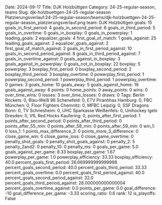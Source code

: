 Date: 2024-09-17
Title: DJK Holzbüttgen
Category: 24-25-regular-season, teams
Slug: djk-holzbuettgen-24-25-regular-season
Platzierungsverlauf:24-25-regular-season/teams/djk-holzbuettgen-24-25-regular-season_platzierungsverlauf.png
team: DJK Holzbüttgen
goals: 15
goals_in_first_period: 4
goals_in_second_period: 6
goals_in_third_period: 5
goals_in_overtime: 0
goals_in_boxplay: 0
goals_in_powerplay: 1
leading_goals: 2
equalizer_goals: 4
first_goal_of_match: 1
goals_against: 25
leading_goals_against: 2
equalizer_goals_against: 2
first_goal_of_match_against: 2
goals_in_first_period_against: 10
goals_in_second_period_against: 8
goals_in_third_period_against: 7
goals_in_overtime_against: 0
goals_against_in_boxplay: 3
goals_against_in_powerplay: 0
goals_not_in_boxplay: 22
boxplay: 5
powerplay: 3
boxplay_first_period: 0
boxplay_second_period: 2
boxplay_third_period: 3
boxplay_overtime: 0
powerplay_first_period: 1
powerplay_second_period: 1
powerplay_third_period: 1
powerplay_overtime: 0
games: 3
goals_home: 10
goals_away: 5
goals_against_home: 19
goals_against_away: 6
points: 0
home_points: 0
away_points: 0
wins: 0
over_time_wins: 0
losses: 3
over_time_losses: 0
draws: 0
Tags:  Berlin Rockets: 0,  Blau-Weiß 96 Schenefeld: 0,  ETV Piranhhas Hamburg: 0,  FBC München: 0,  Floor Fighters Chemnitz: 0,  MFBC Leipzig: 0,  SSF Dragons Bonn: 0,  TV Schriesheim: 0,  UHC Sparkasse Weißenfels: 0,  Unihockey Igels Dresden: 0,  VfL Red Hocks Kaufering: 0,
points_after_first_period: 1
points_after_second_period: 0
points_after_third_period: 0
points_after_55_min: 0
points_after_58_min: 0
points_after_59_min: 0
win_1: 0
loss_1: 1
points_max_difference_3: 0
points_more_3_difference: 0
close_game_win: 0
close_game_loss: 0
close_game_overtime: 0
penalty_shot_goals: 0
penalty_shot_goals_against: 0
penalty_2: 5
penalty_2and2: 0
penalty_10: 0
penalty_ms: 0
goals_per_game: 5.0
goals_against_per_game: 8.33
boxplay_per_game: 1.67
powerplay_per_game: 1.0
powerplay_efficiency: 33.33
boxplay_efficiency: 40.0
percent_goals_first_period: 26.669999999999998
percent_goals_second_period: 40.0
percent_goals_third_period: 33.33
percent_goals_overtime: 0.0
percent_goals_first_period_against: 40.0
percent_goals_second_period_against: 32.0
percent_goals_third_period_against: 28.000000000000004
percent_goals_overtime_against: 0.0
points_per_game: 0.0
goal_difference: -10
goal_difference_per_game: -3.33
scoring_ratio: 0.6
rank: 12
is_playoffs: False
